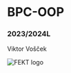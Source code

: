 # BPC-OOP
### 2023/2024L
Viktor Vošček

![FEKT logo](https://www.fekt.vut.cz/elektron/img/FEKT_zkracene_barevne_ram_m.png)
